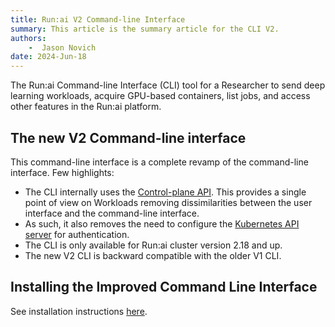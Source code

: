 ```yaml
---
title: Run:ai V2 Command-line Interface
summary: This article is the summary article for the CLI V2.
authors:
    -  Jason Novich 
date: 2024-Jun-18
---
```


The Run:ai Command-line Interface (CLI) tool for a Researcher to send deep learning workloads, acquire GPU-based containers, list jobs, and access other features in the Run:ai platform.

## The new V2 Command-line interface
    
This command-line interface is a complete revamp of the command-line interface. Few highlights:

* The CLI internally uses the [Control-plane API](../../../developer/admin-rest-api/overview.md). This provides a single point of view on Workloads removing dissimilarities between the user interface and the command-line interface. 
* As such, it also removes the need to configure the [Kubernetes API server](../../../admin/authentication/researcher-authentication.md) for authentication. 
* The CLI is only available for Run:ai cluster version 2.18 and up.
* The new V2 CLI is backward compatible with the older V1 CLI.


## Installing the Improved Command Line Interface

See installation instructions [here](../../../admin/researcher-setup/new-cli-install.md).

